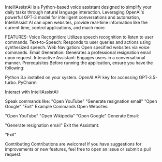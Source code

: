 IntelliAssistAi is a Python-based voice assistant designed to simplify your daily tasks through natural language interaction. Leveraging OpenAI's powerful GPT-3 model for intelligent conversations and automation, IntelliAssist AI can open websites, provide real-time information like the current time, control applications, and much more.

FEATURES: Voice Recognition: Utilizes speech recognition to listen to user commands. Text-to-Speech: Responds to user queries and actions using synthesized speech. Web Navigation: Open specified websites via voice commands. Email Generation: Generates a professional resignation email upon request. Interactive Assistant: Engages users in a conversational manner. Prerequisites Before running the application, ensure you have the following:

Python 3.x installed on your system. OpenAI API key for accessing GPT-3.5-turbo. PyCharm

Interact with IntelliAssistAI:

Speak commands like: "Open YouTube" "Generate resignation email" "Open Google" "Exit" Example Commands Open Websites:

"Open YouTube" "Open Wikipedia" "Open Google" Generate Email:

"Generate resignation email" Exit the Assistant:

"Exit"

Contributing Contributions are welcome! If you have suggestions for improvements or new features, feel free to open an issue or submit a pull request.
